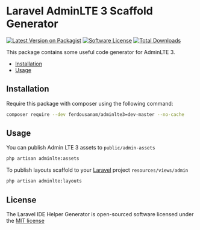 # Laravel AdminLTE 3 Scaffold Generator

[![Latest Version on Packagist][ico-version]][link-packagist]
[![Software License][ico-license]](LICENSE.md)
[![Total Downloads][ico-downloads]][link-downloads]

This package contains some useful code generator for AdminLTE 3.

- [Installation](#installation)
- [Usage](#usage)

## Installation

Require this package with composer using the following command:

```bash
composer require --dev ferdousanam/adminlte3=dev-master --no-cache
```

## Usage

You can publish Admin LTE 3 assets to `public/admin-assets`

```bash
php artisan adminlte:assets
```

To publish layouts scaffold to your [Laravel][laravel] project `resources/views/admin`

```bash
php artisan adminlte:layouts
```

## License

The Laravel IDE Helper Generator is open-sourced software licensed under the [MIT license](http://opensource.org/licenses/MIT)

[laravel]: https://github.com/laravel/laravel
[ico-version]: https://img.shields.io/packagist/v/ferdousanam/adminlte3.svg?style=flat-square
[ico-license]: https://img.shields.io/badge/license-MIT-brightgreen.svg?style=flat-square
[ico-gha]: https://github.com/ferdousanam/adminlte3/workflows/Tests/badge.svg
[ico-downloads]: https://img.shields.io/packagist/dt/ferdousanam/adminlte3.svg?style=flat-square
[link-packagist]: https://packagist.org/packages/ferdousanam/adminlte3
[link-gha]: https://github.com/ferdousanam/adminlte3/actions
[link-downloads]: https://packagist.org/packages/ferdousanam/adminlte3
